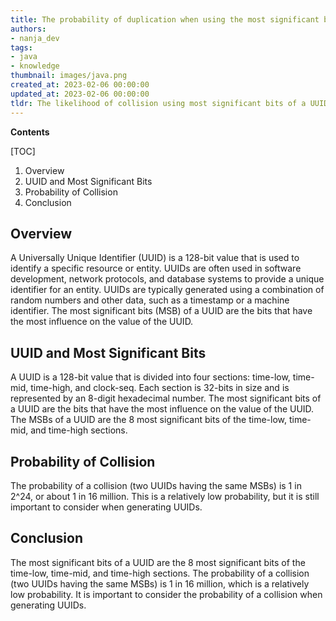 ```yaml
---
title: The probability of duplication when using the most significant bits of a uuid in java
authors:
- nanja_dev
tags:
- java
- knowledge
thumbnail: images/java.png
created_at: 2023-02-06 00:00:00
updated_at: 2023-02-06 00:00:00
tldr: The likelihood of collision using most significant bits of a UUID in Java is extremely low.
---
```


**Contents**

[TOC]

1. Overview
2. UUID and Most Significant Bits
3. Probability of Collision
4. Conclusion

## Overview
A Universally Unique Identifier (UUID) is a 128-bit value that is used to identify a specific resource or entity. UUIDs are often used in software development, network protocols, and database systems to provide a unique identifier for an entity. UUIDs are typically generated using a combination of random numbers and other data, such as a timestamp or a machine identifier. The most significant bits (MSB) of a UUID are the bits that have the most influence on the value of the UUID.

## UUID and Most Significant Bits
A UUID is a 128-bit value that is divided into four sections: time-low, time-mid, time-high, and clock-seq. Each section is 32-bits in size and is represented by an 8-digit hexadecimal number. The most significant bits of a UUID are the bits that have the most influence on the value of the UUID. The MSBs of a UUID are the 8 most significant bits of the time-low, time-mid, and time-high sections.

## Probability of Collision
The probability of a collision (two UUIDs having the same MSBs) is 1 in 2^24, or about 1 in 16 million. This is a relatively low probability, but it is still important to consider when generating UUIDs.

## Conclusion
The most significant bits of a UUID are the 8 most significant bits of the time-low, time-mid, and time-high sections. The probability of a collision (two UUIDs having the same MSBs) is 1 in 16 million, which is a relatively low probability. It is important to consider the probability of a collision when generating UUIDs.

